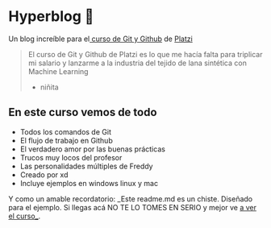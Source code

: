 # Hyperblog 💚

Un blog increíble para el[ curso de Git y Github](https://platzi.com/cursos/git-github/ " curso de Git y Github") de [Platzi](https://platzi.com/ "Platzi")

> El curso de Git y Github de Platzi es lo que me hacía falta para triplicar mi salario y lanzarme a la industria del tejido de lana sintética con Machine Learning
>
> - niñita

## En este curso vemos de todo

- Todos los comandos de Git
- El flujo de trabajo en Github
- El verdadero amor por las buenas prácticas
- Trucos muy locos del profesor
- Las personalidades múltiples de Freddy
- Creado por xd
- Incluye ejemplos en windows linux y mac

Y como un amable recordatorio: _Este readme.md es un chiste. Diseñado para el ejemplo. Si llegas acá NO TE LO TOMES EN SERIO y mejor ve [a ver el curso_](https://platzi.com/cursos/git-github/ "a ver el curso").
